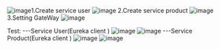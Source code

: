 ![image](https://github.com/vicute0707/KTVTKPM_tuan5_gateway_eureka/assets/122417490/e36a1dba-41fc-4159-a0d3-6c3bbc674624)1.Create service user
![image](https://github.com/vicute0707/KTVTKPM_tuan5_gateway_eureka/assets/122417490/baa31a53-c7b9-4b46-bc1a-77702b31a5ca)
2.Create service product
![image](https://github.com/vicute0707/KTVTKPM_tuan5_gateway_eureka/assets/122417490/5c30c33b-d124-459e-bc67-c211b71357c1)
3.Setting GateWay
![image](https://github.com/vicute0707/KTVTKPM_tuan5_gateway_eureka/assets/122417490/50b8e9f0-51a3-4a64-86bd-d71771e01c7b)



Test:
---Service User(Eureka client )
![image](https://github.com/vicute0707/KTVTKPM_tuan5_gateway_eureka/assets/122417490/02815658-ad48-4f63-a601-536cde7dbe2c)
![image](https://github.com/vicute0707/KTVTKPM_tuan5_gateway_eureka/assets/122417490/5f809195-1026-42ac-9cf9-2c15402c6fa0)
---Service Product(Eureka client )
![image](https://github.com/vicute0707/KTVTKPM_tuan5_gateway_eureka/assets/122417490/4319bb26-5f12-4d06-91c5-532e13898555)
![image](https://github.com/vicute0707/KTVTKPM_tuan5_gateway_eureka/assets/122417490/870c7d7f-2c59-4fb6-94ed-c2a73006fc03)






